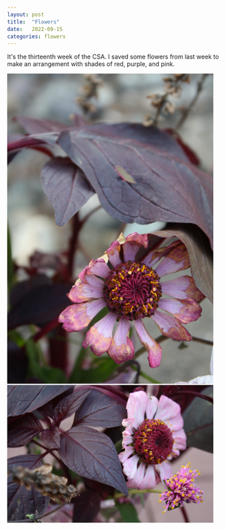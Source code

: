 ```yaml
---
layout: post
title:  "Flowers"
date:   2022-09-15
categories: flowers
---
```


It's the thirteenth week of the CSA. I saved some flowers from last week to make an arrangement with shades of red, purple, and pink.

<img src="/img/2022-09-15-flowers-1.jpg" alt="Flower arrangement" style="max-height: 75vh; max-width: 50vw"/>

<img src="/img/2022-09-15-flowers-2.jpg" alt="Flower arrangement" style="max-height: 75vh; max-width: 50vw"/>
